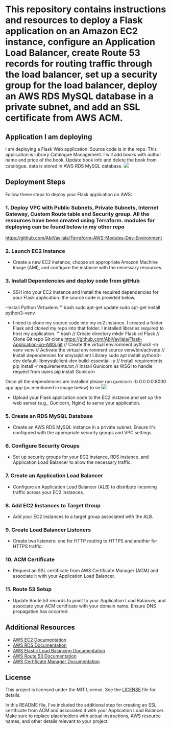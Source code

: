 #   This repository contains instructions and resources to deploy a Flask application on an Amazon EC2 instance, configure an Application Load Balancer, create Route 53 records for routing traffic through the load balancer, set up a security group for the load balancer, deploy an AWS RDS MySQL database in a private subnet, and add an SSL certificate from AWS ACM.

 ## Application I am deploying
I am deploying a Flask Web application. Source code is in the repo. This application is Library Catalogue Management. I will add books with author name and price of the book, Update book info and delete the book from catalogue. data is stored in AWS RDS MySQL database. 
![](https://github.com/AbiVavilala/Flask-Application-on-AWS/blob/main/picsforreadme/%20FlaskApplication.png)




## Deployment Steps

Follow these steps to deploy your Flask application on AWS:

### 1. Deploy VPC with Public Subnets, Private Subnets, Internet Gateway, Custom Route table and Security group. All the resources have been created using Terraform. modules for deploying can be found below in my other repo
<https://github.com/AbiVavilala/Terraform-AWS-Modules-Dev-Environment>

### 2. Launch EC2 Instance

- Create a new EC2 instance, choose an appropriate Amazon Machine Image (AMI), and configure the instance with the necessary resources.

### 3. Install Dependencies and deploy code from gitHub

- SSH into your EC2 instance and install the required dependencies for your Flask application. the source code is provided below. 

-Install Python Virtualenv
'''bash
  sudo apt-get update
  sudo apt-get install python3-venv


-  I need to clone my source code into my ec2 instance. I created a folder Flask and cloned my repo into that folder. I installed libraries required to host my application.
'''bash
// Create directory
  mkdir  Flask
  cd Flask
// Clone Git repo
Git clone https://github.com/AbiVavilala/Flask-Application-on-AWS.git
// Create the virtual environment
  python3 -m venv venv
// Activate the virtual environment
  source venv/bin/activate
// Install dependencies for smysqlclient Library
sudo apt install python3-dev default-libmysqlclient-dev build-essential -y
// Install requirements
  pip install -r requirements.txt
// Install Gunicorn as WSGI to handle request from users
 pip install Gunicorn

 Once all the dependencies are installed please run  gunicorn -b 0.0.0.0:8000 app:app (as mentioned in image below) to se
![](https://github.com/AbiVavilala/Flask-Application-on-AWS/blob/main/picsforreadme/%20creatingserviceflask.png)


 

- Upload your Flask application code to the EC2 instance and set up the web server (e.g., Gunicorn, Nginx) to serve your application.

### 5. Create an RDS MySQL Database

- Create an AWS RDS MySQL instance in a private subnet. Ensure it's configured with the appropriate security groups and VPC settings.

### 6. Configure Security Groups

- Set up security groups for your EC2 instance, RDS instance, and Application Load Balancer to allow the necessary traffic.

### 7. Create an Application Load Balancer

- Configure an Application Load Balancer (ALB) to distribute incoming traffic across your EC2 instances.

### 8. Add EC2 Instances to Target Group

- Add your EC2 instances to a target group associated with the ALB.

### 9. Create Load Balancer Listeners

- Create two listeners: one for HTTP routing to HTTPS and another for HTTPS traffic.

### 10. ACM Certificate

- Request an SSL certificate from AWS Certificate Manager (ACM) and associate it with your Application Load Balancer.

### 11. Route 53 Setup

- Update Route 53 records to point to your Application Load Balancer, and associate your ACM certificate with your domain name. Ensure DNS propagation has occurred.

## Additional Resources

- [AWS EC2 Documentation](https://docs.aws.amazon.com/ec2/)
- [AWS RDS Documentation](https://docs.aws.amazon.com/rds/)
- [AWS Elastic Load Balancing Documentation](https://docs.aws.amazon.com/elasticloadbalancing/)
- [AWS Route 53 Documentation](https://docs.aws.amazon.com/Route53/)
- [AWS Certificate Manager Documentation](https://docs.aws.amazon.com/acm/)

## License

This project is licensed under the MIT License. See the [LICENSE](LICENSE) file for details.

In this README file, I've included the additional step for creating an SSL certificate from ACM and associated it with your Application Load Balancer. Make sure to replace placeholders with actual instructions, AWS resource names, and other details relevant to your project.







